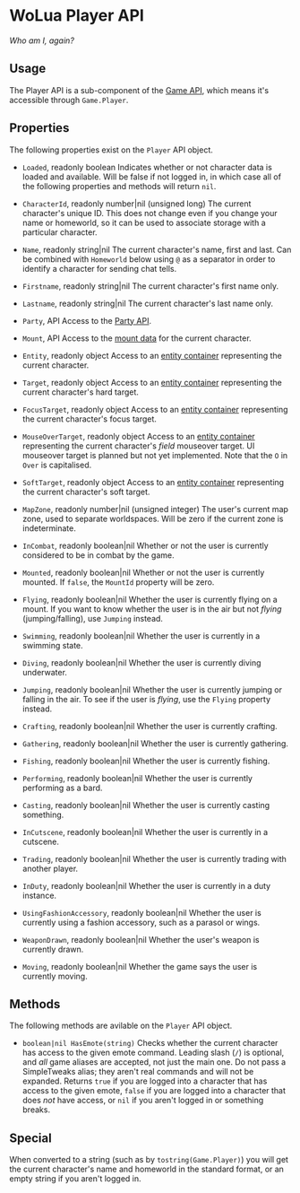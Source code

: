 # WoLua Player API
_Who am I, again?_

## Usage
The Player API is a sub-component of the [Game API](game.md), which means it's accessible through `Game.Player`.

## Properties
The following properties exist on the `Player` API object.

- `Loaded`, readonly boolean
  Indicates whether or not character data is loaded and available. Will be false if not logged in, in which case all of the following properties and methods will return `nil`.

- `CharacterId`, readonly number|nil (unsigned long)
  The current character's unique ID. This does not change even if you change your name or homeworld, so it can be used to associate storage with a particular character.

- `Name`, readonly string|nil
  The current character's name, first and last. Can be combined with `Homeworld` below using `@` as a separator in order to identify a character for sending chat tells.

- `Firstname`, readonly string|nil
  The current character's first name only.

- `Lastname`, readonly string|nil
  The current character's last name only.

- `Party`, API
  Access to the [Party API](party.md).

- `Mount`, API
  Access to the [mount data](mount.md) for the current character.

- `Entity`, readonly object
  Access to an [entity container](entity.md) representing the current character.

- `Target`, readonly object
  Access to an [entity container](entity.md) representing the current character's hard target.

- `FocusTarget`, readonly object
  Access to an [entity container](entity.md) representing the current character's focus target.

- `MouseOverTarget`, readonly object
  Access to an [entity container](entity.md) representing the current character's _field_ mouseover target. UI mouseover target is planned but not yet implemented. Note that the `O` in `Over` is capitalised.

- `SoftTarget`, readonly object
  Access to an [entity container](entity.md) representing the current character's soft target.

- `MapZone`, readonly number|nil (unsigned integer)
  The user's current map zone, used to separate worldspaces. Will be zero if the current zone is indeterminate.

- `InCombat`, readonly boolean|nil
  Whether or not the user is currently considered to be in combat by the game.

- `Mounted`, readonly boolean|nil
  Whether or not the user is currently mounted. If `false`, the `MountId` property will be zero.

- `Flying`, readonly boolean|nil
  Whether the user is currently flying on a mount. If you want to know whether the user is in the air but not _flying_ (jumping/falling), use `Jumping` instead.

- `Swimming`, readonly boolean|nil
  Whether the user is currently in a swimming state.

- `Diving`, readonly boolean|nil
  Whether the user is currently diving underwater.

- `Jumping`, readonly boolean|nil
  Whether the user is currently jumping or falling in the air. To see if the user is _flying_, use the `Flying` property instead.

- `Crafting`, readonly boolean|nil
  Whether the user is currently crafting.

- `Gathering`, readonly boolean|nil
  Whether the user is currently gathering.

- `Fishing`, readonly boolean|nil
  Whether the user is currently fishing.

- `Performing`, readonly boolean|nil
  Whether the user is currently performing as a bard.

- `Casting`, readonly boolean|nil
  Whether the user is currently casting something.

- `InCutscene`, readonly boolean|nil
  Whether the user is currently in a cutscene.

- `Trading`, readonly boolean|nil
  Whether the user is currently trading with another player.

- `InDuty`, readonly boolean|nil
  Whether the user is currently in a duty instance.

- `UsingFashionAccessory`, readonly boolean|nil
  Whether the user is currently using a fashion accessory, such as a parasol or wings.

- `WeaponDrawn`, readonly boolean|nil
  Whether the user's weapon is currently drawn.

- `Moving`, readonly boolean|nil
  Whether the game says the user is currently moving.

## Methods
The following methods are avilable on the `Player` API object.

- `boolean|nil HasEmote(string)`
  Checks whether the current character has access to the given emote command. Leading slash (`/`) is optional, and _all_ game aliases are accepted, not just the main one. Do not pass a SimpleTweaks alias; they aren't real commands and will not be expanded.
  Returns `true` if you are logged into a character that has access to the given emote, `false` if you are logged into a character that does _not_ have access, or `nil` if you aren't logged in or something breaks.

## Special
When converted to a string (such as by `tostring(Game.Player)`) you will get the current character's name and homeworld in the standard format, or an empty string if you aren't logged in.
